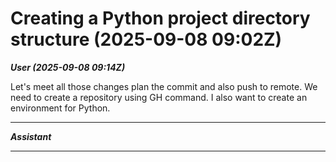 <!-- Generated by SpecStory -->

# Creating a Python project directory structure (2025-09-08 09:02Z)

_**User (2025-09-08 09:14Z)**_

Let's meet all those changes plan the commit and also push to remote. We need to create a repository using GH command. I also want to create an environment for Python.

---

_**Assistant**_



---

